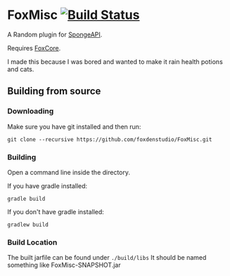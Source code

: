 # FoxMisc [![Build Status](https://travis-ci.org/FoxDenStudio/FoxMisc.svg?branch=master)](https://travis-ci.org/FoxDenStudio/FoxMisc)
A Random plugin for [SpongeAPI](https://github.com/SpongePowered/SpongeAPI).

Requires [FoxCore](https://github.com/FoxDenStudio/FoxCore).

I made this because I was bored and wanted to make it rain health potions and cats.

## Building from source
### Downloading
Make sure you have git installed and then run:

`git clone --recursive https://github.com/foxdenstudio/FoxMisc.git`

### Building
Open a command line inside the directory.

If you have gradle installed:

`gradle build`

If you don't have gradle installed:

`gradlew build`

### Build Location
The built jarfile can be found under `./build/libs`
It should be named something like FoxMisc-SNAPSHOT.jar